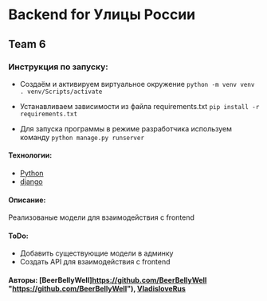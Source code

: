 # Backend for Улицы России
## Team 6

### Инструкция по запуску:

* Создаём и активируем виртуальное окружение
```python -m venv venv```
```. venv/Scripts/activate```

* Устанавливаем зависимости из файла requirements.txt
```pip install -r requirements.txt```

* Для запуска программы в режиме разработчика используем команду
```python manage.py runserver```

#### Технологии:
* [Python](https://www.python.org/ "https://www.python.org/")
* [django](https://www.djangoproject.com/ "https://www.djangoproject.com/")

#### Описание:
Реализованые модели для взаимодействия с frontend

#### ToDo:
* Добавить существующие модели в админку
* Создать API для взаимодействия с frontend

#### Авторы: [BeerBellyWell]https://github.com/BeerBellyWell "https://github.com/BeerBellyWell"), [VladisloveRus](https://github.com/VladisloveRus "https://github.com/VladisloveRus")
